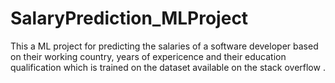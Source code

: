 # SalaryPrediction_MLProject
This a ML project for predicting the salaries of a software developer based on their working country, years of expericence and their education qualification which is trained on the dataset  available on the stack overflow .
